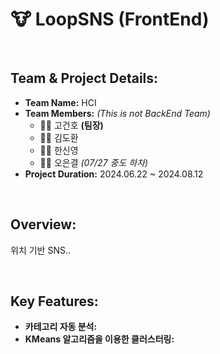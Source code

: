 # 🐮 LoopSNS (FrontEnd)

<br/>

## **Team & Project Details:**
- **Team Name:** HCI
- **Team Members:** *(This is not BackEnd Team)*
    - 🧑‍⚖️ 고건호 **(팀장)**
    - 🧑‍💻 김도환
    - 👩‍💻 한신영 
    - 👩‍💻 오은결 *(07/27 중도 하차)*
- **Project Duration:** 2024.06.22 ~ 2024.08.12

<br/>

## **Overview:**
위치 기반 SNS.. 

<br/>

## **Key Features:**
- **카테고리 자동 분석:** 
- **KMeans 알고리즘을 이용한 클러스터링:** 

<br/>
